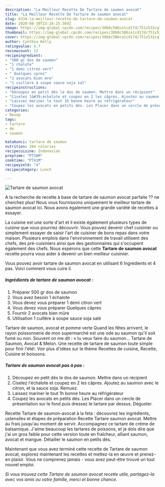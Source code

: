 ```yaml
---
description: "La Meilleur Recette De Tartare de saumon avocat"
title: "La Meilleur Recette De Tartare de saumon avocat"
slug: 6334-la-meilleur-recette-de-tartare-de-saumon-avocat
date: 2020-08-30T23:18:25.569Z
image: https://img-global.cpcdn.com/recipes/30b8c586ce1cd17d/751x532cq70/tartare-de-saumon-avocat-photo-principale-de-la-recette.jpg
thumbnail: https://img-global.cpcdn.com/recipes/30b8c586ce1cd17d/751x532cq70/tartare-de-saumon-avocat-photo-principale-de-la-recette.jpg
cover: https://img-global.cpcdn.com/recipes/30b8c586ce1cd17d/751x532cq70/tartare-de-saumon-avocat-photo-principale-de-la-recette.jpg
author: Cynthia Kelly
ratingvalue: 4.7
reviewcount: 12
recipeingredient:
- "500 gr dos de saumon"
- "1 chalote"
- "1 demi citron vert"
- " Quelques cpres"
- "2 avocats bien mre"
- "1 cuillère à soupe sauce soja sal"
recipeinstructions:
- "Découpez en petit dés le dos de saumon. Mettre dans un récipient"
- "Ciselez l&#39;échalote et coupez en 2 les câpres. Ajoutez au saumon avec le citron, et la sauce soja. Remuez."
- "Laissez mariner le tout 1h bonne heure au réfrigérateur"
- "Coupez les avocats en petits dés. Les Placer dans un cercle de présentation sur le fond puis dressez le tartare par dessus. Déguster."
categories:
- Resep
tags:
- tartare
- de
- saumon

katakunci: tartare de saumon 
nutrition: 264 calories
recipecuisine: Indonesian
preptime: "PT38M"
cooktime: "PT41M"
recipeyield: "4"
recipecategory: Lunch

---
```



![Tartare de saumon avocat](https://img-global.cpcdn.com/recipes/30b8c586ce1cd17d/751x532cq70/tartare-de-saumon-avocat-photo-principale-de-la-recette.jpg)

A la recherche de recette à base de tartare de saumon avocat parfaite ?? ne cherchez plus! Nous vous fournissons uniquement le meilleur tartare de saumon avocat ici. Nous avons également une grande variété de recettes à essayer.

La cuisine est une sorte d'art et il existe également plusieurs types de cuisine que vous pourriez découvrir. Vous pouvez devenir chef cuisinier ou simplement essayer de saisir l'art de cuisiner de bons repas dans votre maison. Plusieurs emplois dans l'environnement de travail utilisent des chefs, des pré-cuisiniers ainsi que des gestionnaires qui s'occupent également des chefs. Nous espérons que cette <strong> Tartare de saumon avocat </strong> recette pourra vous aider à devenir un bien meilleur cuisinier.

<!--inarticleads1-->

Vous pouvez avoir tartare de saumon avocat en utilisant 6 Ingrédients et 4 pas. Voici comment vous cuire il.

##### Ingrédients de tartare de saumon avocat :

1. Préparer 500 gr dos de saumon
1. Vous avez besoin 1 échalote
1. Vous devez vous préparer 1 demi citron vert
1. Vous devez vous préparer  Quelques câpres
1. Fournir 2 avocats bien mûre
1. Utilisation 1 cuillère à soupe sauce soja salé


Tartare de saumon, avocat et pomme verte Quand les fêtes arrivent, le rayon poissonnerie de mon supermarché est une ode au saumon qu&#39;il soit fumé ou non. Souvent on me dit : « tu veux faire du saumon… Tartare de Saumon, Avocat &amp; Melon. Une recette de tartare de saumon toute simple pour finir l&#39;été!. Voir plus d&#39;idées sur le thème Recettes de cuisine, Recette, Cuisine et boissons. 

<!--inarticleads2-->

##### Tartare de saumon avocat pas à pas :

1. Découpez en petit dés le dos de saumon. Mettre dans un récipient
1. Ciselez l&#39;échalote et coupez en 2 les câpres. Ajoutez au saumon avec le citron, et la sauce soja. Remuez.
1. Laissez mariner le tout 1h bonne heure au réfrigérateur
1. Coupez les avocats en petits dés. Les Placer dans un cercle de présentation sur le fond puis dressez le tartare par dessus. Déguster.


Recette Tartare de saumon-avocat à la feta : découvrez les ingrédients, ustensiles et étapes de préparation Recette Tartare saumon avocat. Mettre au frais jusqu&#39;au moment de servir. Accompagnez ce tartare de crème de balsamique. J&#39;aime beaucoup les tartares de poissons, et je dois dire que j&#39;ai un gros faible pour cette version toute en fraîcheur, alliant saumon, avocat et mangue. Détailler le saumon en petits dés. 

<!--inarticleads1-->

<p>
Maintenant que vous avez terminé cette recette de Tartare de saumon avocat, explorez maintenant les recettes et mettez-la en œuvre et prenez-en plaisir. Vous ne comprenez jamais - vous avez peut-être trouvé un tout nouvel emploi.
</p>

<p>
<i>Si vous trouvez cette Tartare de saumon avocat recette utile, partagez-la avec vos amis ou votre famille, merci et bonne chance.</i>
</p>
